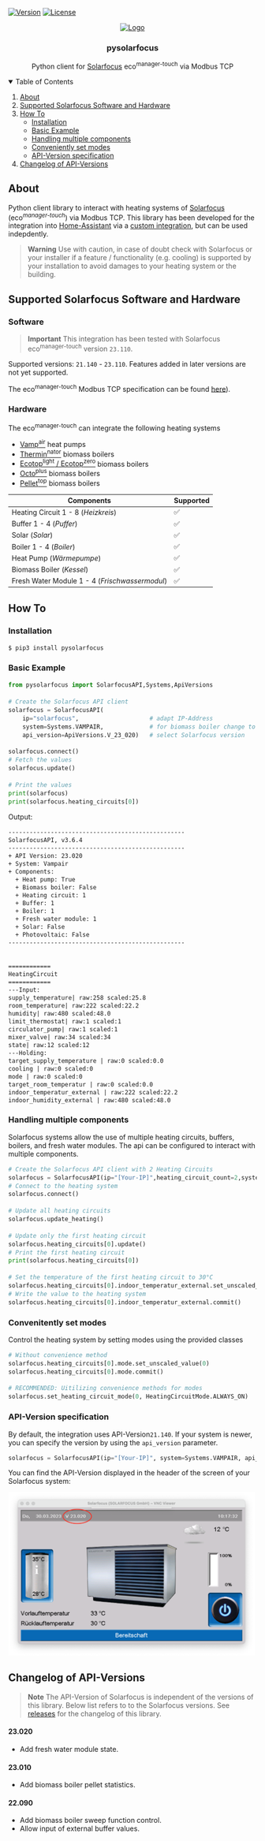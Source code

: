 [![Version](https://img.shields.io/github/v/tag/lavermanjj/pysolarfocus?style=for-the-badge&label=Version&color=orange)](https://img.shields.io/github/v/tag/lavermanjj/pysolarfocus?style=for-the-badge&label=Version&color=orange)
[![License](https://img.shields.io/github/license/lavermanjj/pysolarfocus?style=for-the-badge)](https://img.shields.io/github/license/lavermanjj/pysolarfocus?style=for-the-badge)


<p align="center">
  <a href="https://github.com/lavermanjj/home-assistant-solarfocus">
    <img src="https://brands.home-assistant.io/solarfocus/logo.png" alt="Logo" height="80">
  </a>
</p>

<h3 align="center">pysolarfocus</h3>

<p align="center">
  Python client for <a href="https://www.solarfocus.com/">Solarfocus</a> eco<sup>manager-touch</sup>  via Modbus TCP
</p>


<details open="open">
  <summary>Table of Contents</summary>

1. [About](#about)
2. [Supported Solarfocus Software and Hardware](#supported-solarfocus-software-and-hardware)
3. [How To](#how-to)
   - [Installation](#installation)
   - [Basic Example](#basic-example)
   - [Handling multiple components](#handling-multiple-components)
   - [Conveniently set modes](#convenitently-set-modes)
   - [API-Version specification](#api-version-specification)
4. [Changelog of API-Versions](#changelog-of-api-versions)


</details>


## About

Python client library to interact with heating systems of [Solarfocus](https://www.solarfocus.com/) (eco<sup>_manager-touch_</sup>) via Modbus TCP. This library has been developed for the integration into [Home-Assistant](https://www.home-assistant.io/) via a [custom integration](https://github.com/LavermanJJ/home-assistant-solarfocus), but can be used indepdently.

> **Warning**
> Use with caution, in case of doubt check with Solarfocus or your installer if a feature / functionality (e.g. cooling) is supported by your installation to avoid damages to your heating system or the building.


## Supported Solarfocus Software and Hardware

### Software

> **Important**
> This integration has been tested with Solarfocus eco<sup>manager-touch</sup> version `23.110`.

Supported versions: `21.140` - `23.110`. Features added in later versions are not yet supported.

The eco<sup>manager-touch</sup> Modbus TCP specification can be found [here](https://www.solarfocus.com/partnerbereich/ecomanager-touch_modbus-tcp_registerdaten_anleitung1.pdf)).

### Hardware

The eco<sup>manager-touch</sup> can integrate the following heating systems
- [Vamp<sup>air</sup>](https://www.solarfocus.com/en/products/air-source-heat-pump-vampair) heat pumps
- [Thermin<sup>nator</sup>](https://www.solarfocus.com/en/products/biomassheating) biomass boilers
- [Ecotop<sup>light</sup> / Ecotop<sup>zero</sup>](https://www.solarfocus.com/de/produkte/biomasseheizung/pelletkessel/ecotop) biomass boilers
- [Octo<sup>plus</sup>](https://www.solarfocus.com/en/products/biomassheating/pellet-boiler/octoplus) biomass boilers
- [Pellet<sup>top</sup>](https://www.solarfocus.com/en/products/biomassheating/pellet-boiler/pellettop) biomass boilers

| Components | Supported |
|---|---|
| Heating Circuit 1 - 8 (_Heizkreis_)| :white_check_mark: |
| Buffer 1 - 4 (_Puffer_) | :white_check_mark: |
| Solar (_Solar_)| :white_check_mark: |
| Boiler 1 - 4 (_Boiler_) | :white_check_mark: |
| Heat Pump (_Wärmepumpe_) | :white_check_mark: |
| Biomass Boiler (_Kessel_) | :white_check_mark: |
| Fresh Water Module 1 - 4 (_Frischwassermodul_) | :white_check_mark: |

## How To

### Installation

```
$ pip3 install pysolarfocus
```

### Basic Example

```python
from pysolarfocus import SolarfocusAPI,Systems,ApiVersions

# Create the Solarfocus API client
solarfocus = SolarfocusAPI(
    ip="solarfocus",                    # adapt IP-Address
    system=Systems.VAMPAIR,             # for biomass boiler change to Systems.THERMINATOR / ECOTOP
    api_version=ApiVersions.V_23_020)   # select Solarfocus version

solarfocus.connect()
# Fetch the values
solarfocus.update()

# Print the values
print(solarfocus)
print(solarfocus.heating_circuits[0])
```

Output:

```
--------------------------------------------------
SolarfocusAPI, v3.6.4
--------------------------------------------------
+ API Version: 23.020
+ System: Vampair
+ Components:
  + Heat pump: True
  + Biomass boiler: False
  + Heating circuit: 1
  + Buffer: 1
  + Boiler: 1
  + Fresh water module: 1
  + Solar: False
  + Photovoltaic: False
--------------------------------------------------


============
HeatingCircuit
============
---Input:
supply_temperature| raw:258 scaled:25.8
room_temperature| raw:222 scaled:22.2
humidity| raw:480 scaled:48.0
limit_thermostat| raw:1 scaled:1
circulator_pump| raw:1 scaled:1
mixer_valve| raw:34 scaled:34
state| raw:12 scaled:12
---Holding:
target_supply_temperature | raw:0 scaled:0.0
cooling | raw:0 scaled:0
mode | raw:0 scaled:0
target_room_temperatur | raw:0 scaled:0.0
indoor_temperatur_external | raw:222 scaled:22.2
indoor_humidity_external | raw:480 scaled:48.0
```

### Handling multiple components
Solarfocus systems allow the use of multiple heating circuits, buffers, boilers, and fresh water modules. The api can be configured to interact with multiple components.

```python
# Create the Solarfocus API client with 2 Heating Circuits
solarfocus = SolarfocusAPI(ip="[Your-IP]",heating_circuit_count=2,system=Systems.VAMPAIR)
# Connect to the heating system
solarfocus.connect()

# Update all heating circuits
solarfocus.update_heating()

# Update only the first heating circuit
solarfocus.heating_circuits[0].update()
# Print the first heating circuit
print(solarfocus.heating_circuits[0])

# Set the temperature of the first heating circuit to 30°C
solarfocus.heating_circuits[0].indoor_temperatur_external.set_unscaled_value(30)
# Write the value to the heating system
solarfocus.heating_circuits[0].indoor_temperatur_external.commit()
```

### Convenitently set modes
Control the heating system by setting modes using the provided classes

```python
# Without convenience method
solarfocus.heating_circuits[0].mode.set_unscaled_value(0)
solarfocus.heating_circuits[0].mode.commit()

# RECOMMENDED: Uitilizing convenience methods for modes
solarfocus.set_heating_circuit_mode(0, HeatingCircuitMode.ALWAYS_ON)
```

### API-Version specification
By default, the integration uses API-Version`21.140`. If your system is newer, you can specify
the version by using the `api_version` parameter.

```python
solarfocus = SolarfocusAPI(ip="[Your-IP]", system=Systems.VAMPAIR, api_version=ApiVersions.V_23_020)
```

You can find the API-Version displayed in the header of the screen of your Solarfocus system:

<img src="images/sf-version.png?raw=true" width="500">

## Changelog of API-Versions
> **Note**
> The API-Version of Solarfocus is independent of the versions of this library. Below list refers to to
> the Solarfocus versions. See [releases](https://github.com/LavermanJJ/pysolarfocus/releases) for the changelog
> of this library.


#### 23.020
* Add fresh water module state.

#### 23.010
* Add biomass boiler pellet statistics.

#### 22.090
* Add biomass boiler sweep function control.
* Allow input of external buffer values.
